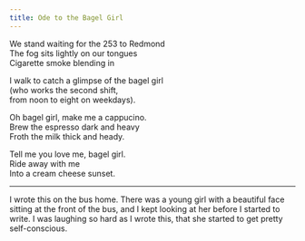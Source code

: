 ```yaml
---
title: Ode to the Bagel Girl
---
```


We stand waiting for the 253 to Redmond  
The fog sits lightly on our tongues  
Cigarette smoke blending in

I walk to catch a glimpse of the bagel girl  
(who works the second shift,  
from noon to eight on weekdays).

Oh bagel girl, make me a cappucino.  
Brew the espresso dark and heavy  
Froth the milk thick and heady.

Tell me you love me, bagel girl.  
Ride away with me  
Into a cream cheese sunset.

----

I wrote this on the bus home.  There was a young girl with a beautiful
face sitting at the front of the bus, and I kept looking at her before I
started to write.  I was laughing so hard as I wrote this, that she
started to get pretty self-conscious.
